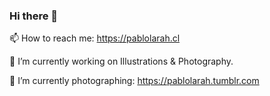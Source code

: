 ### Hi there 👋

 📫 How to reach me: <https://pablolarah.cl> 
 
 
 🔭 I’m currently working on Illustrations & Photography.
 
 
 🌱 I’m currently photographing: <https://pablolarah.tumblr.com>  


<!--
**pablolarah/pablolarah** is a ✨ _special_ ✨ repository because its `README.md` (this file) appears on your GitHub profile.

Here are some ideas to get you started:

- 🔭 I’m currently working on ...
- 🌱 I’m currently learning ...
- 👯 I’m looking to collaborate on ...
- 🤔 I’m looking for help with ...
- 💬 Ask me about ...
- 📫 How to reach me: ...
- 😄 Pronouns: ...
- ⚡ Fun fact: ...
-->
